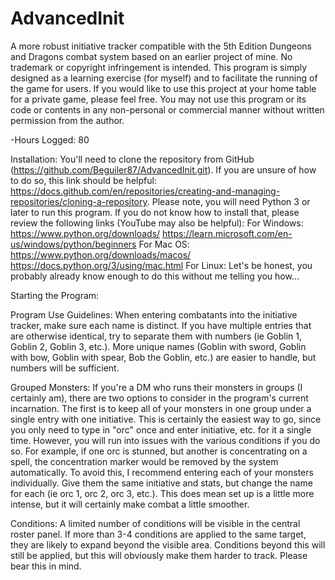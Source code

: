 # AdvancedInit
A more robust initiative tracker compatible with the 5th Edition Dungeons and Dragons combat system based on an earlier project of mine. No trademark or copyright infringement is intended. This program is simply designed as a learning exercise (for myself) and to facilitate the running of the game for users.
If you would like to use this project at your home table for a private game, please feel free. You may not use this program or its code or contents in any non-personal or commercial manner without written permission from the author.

-Hours Logged: 80

Installation:
You'll need to clone the repository from GitHub (https://github.com/Beguiler87/AdvancedInit.git). If you are unsure of how to do so, this link should be helpful: https://docs.github.com/en/repositories/creating-and-managing-repositories/cloning-a-repository.
Please note, you will need Python 3 or later to run this program. If you do not know how to install that, please review the following links (YouTube may also be helpful):
For Windows:
https://www.python.org/downloads/
https://learn.microsoft.com/en-us/windows/python/beginners
For Mac OS:
https://www.python.org/downloads/macos/
https://docs.python.org/3/using/mac.html
For Linux:
Let's be honest, you probably already know enough to do this without me telling you how...

Starting the Program:

Program Use Guidelines:
When entering combatants into the initiative tracker, make sure each name is distinct. If you have multiple entries that are otherwise identical, try to separate them with numbers (ie Goblin 1, Goblin 2, Goblin 3, etc.). More unique names (Goblin with sword, Goblin with bow, Goblin with spear, Bob the Goblin, etc.) are easier to handle, but numbers will be sufficient.

Grouped Monsters:
If you're a DM who runs their monsters in groups (I certainly am), there are two options to consider in the program's current incarnation. The first is to keep all of your monsters in one group under a single entry with one initiative. This is certainly the easiest way to go, since you only need to type in "orc" once and enter initiative, etc. for it a single time. However, you will run into issues with the various conditions if you do so. For example, if one orc is stunned, but another is concentrating on a spell, the concentration marker would be removed by the system automatically. To avoid this, I recommend entering each of your monsters individually. Give them the same initiative and stats, but change the name for each (ie orc 1, orc 2, orc 3, etc.). This does mean set up is a little more intense, but it will certainly make combat a little smoother.

Conditions:
A limited number of conditions will be visible in the central roster panel. If more than 3-4 conditions are applied to the same target, they are likely to expand beyond the visible area. Conditions beyond this will still be applied, but this will obviously make them harder to track. Please bear this in mind.